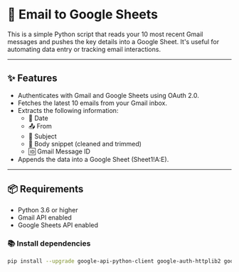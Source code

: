 # 📧 Email to Google Sheets

This is a simple Python script that reads your 10 most recent Gmail messages and pushes the key details into a Google Sheet. It's useful for automating data entry or tracking email interactions.

---

## ✨ Features

- Authenticates with Gmail and Google Sheets using OAuth 2.0.
- Fetches the latest 10 emails from your Gmail inbox.
- Extracts the following information:
  - 📅 Date
  - 📤 From
  - 📝 Subject
  - 📄 Body snippet (cleaned and trimmed)
  - 🆔 Gmail Message ID
- Appends the data into a Google Sheet (Sheet1!A:E).

---

## 📦 Requirements

- Python 3.6 or higher
- Gmail API enabled
- Google Sheets API enabled

### 📚 Install dependencies

```bash
pip install --upgrade google-api-python-client google-auth-httplib2 google-auth-oauthlib
